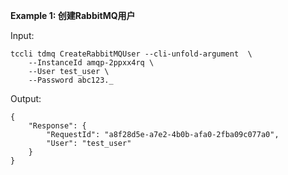 **Example 1: 创建RabbitMQ用户**



Input: 

```
tccli tdmq CreateRabbitMQUser --cli-unfold-argument  \
    --InstanceId amqp-2ppxx4rq \
    --User test_user \
    --Password abc123._
```

Output: 
```
{
    "Response": {
        "RequestId": "a8f28d5e-a7e2-4b0b-afa0-2fba09c077a0",
        "User": "test_user"
    }
}
```

